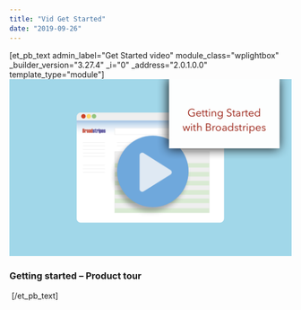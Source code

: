 ```yaml
---
title: "Vid Get Started"
date: "2019-09-26"
---
```


\[et\_pb\_text admin\_label="Get Started video" module\_class="wplightbox" \_builder\_version="3.27.4" \_i="0" \_address="2.0.1.0.0" template\_type="module"\][![](images/GettingStartedwithBroadstripes.png)](https://vimeo.com/322304316)

### Getting started – Product tour

 \[/et\_pb\_text\]
